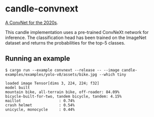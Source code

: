 # candle-convnext

[A ConvNet for the 2020s](https://arxiv.org/abs/2201.03545).

This candle implementation uses a pre-trained ConvNeXt network for inference. The
classification head has been trained on the ImageNet dataset and returns the
probabilities for the top-5 classes.

## Running an example

```
$ cargo run --example convnext --release -- --image candle-examples/examples/yolo-v8/assets/bike.jpg --which tiny

loaded image Tensor[dims 3, 224, 224; f32]
model built
mountain bike, all-terrain bike, off-roader: 84.09%
bicycle-built-for-two, tandem bicycle, tandem: 4.15%
maillot                 : 0.74%
crash helmet            : 0.54%
unicycle, monocycle     : 0.44%

```
